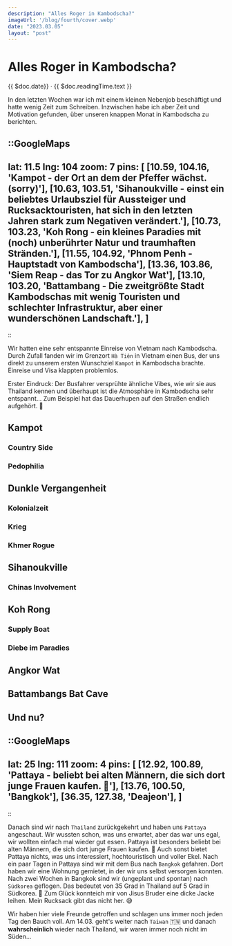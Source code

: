 ```yaml
---
description: "Alles Roger in Kambodscha?"
imageUrl: '/blog/fourth/cover.webp'
date: "2023.03.05"
layout: "post"
---
```


# Alles Roger in Kambodscha?
{{ $doc.date}} · {{ $doc.readingTime.text }}

In den letzten Wochen war ich mit einem kleinen Nebenjob beschäftigt 
und hatte wenig Zeit zum Schreiben. Inzwischen habe ich aber Zeit und Motivation 
gefunden, über unseren knappen Monat in Kambodscha zu berichten. 

::GoogleMaps
---
lat: 11.5
lng: 104
zoom: 7
pins: [
  [10.59, 104.16, 'Kampot - der Ort an dem der Pfeffer wächst. (sorry)'],
  [10.63, 103.51, 'Sihanoukville - einst ein beliebtes Urlaubsziel für Aussteiger und Rucksacktouristen, hat sich in den letzten Jahren stark zum Negativen verändert.'],
  [10.73, 103.23, 'Koh Rong - ein kleines Paradies mit (noch) unberührter Natur und traumhaften Stränden.'],
  [11.55, 104.92, 'Phnom Penh - Hauptstadt von Kambodscha'],
  [13.36, 103.86, 'Siem Reap - das Tor zu Angkor Wat'],
  [13.10, 103.20, 'Battambang - Die zweitgrößte Stadt Kambodschas mit wenig Touristen und schlechter Infrastruktur, aber einer wunderschönen Landschaft.'],
  ]
---
::

Wir hatten eine sehr entspannte Einreise von Vietnam nach Kambodscha. 
Durch Zufall fanden wir im Grenzort `Hà Tiên` in Vietnam einen Bus, 
der uns direkt zu unserem ersten Wunschziel `Kampot` in Kambodscha brachte. 
Einreise und Visa klappten problemlos. 

Erster Eindruck: Der Busfahrer versprühte ähnliche Vibes, wie wir sie aus 
Thailand kennen und überhaupt ist die Atmosphäre in Kambodscha sehr entspannt... 
Zum Beispiel hat das Dauerhupen auf den Straßen endlich aufgehört. 🧘

## Kampot
### Country Side
### Pedophilia

## Dunkle Vergangenheit
### Kolonialzeit
### Krieg
### Khmer Rogue

## Sihanoukville
### Chinas Involvement

## Koh Rong
### Supply Boat
### Diebe im Paradies

## Angkor Wat
## Battambangs Bat Cave

## Und nu?
::GoogleMaps
---
lat: 25
lng: 111
zoom: 4
pins: [
  [12.92, 100.89, 'Pattaya - beliebt bei alten Männern, die sich dort junge 
  Frauen kaufen. 🥴'],
  [13.76, 100.50, 'Bangkok'],
  [36.35, 127.38, 'Deajeon'],
  ]
---
::

Danach sind wir nach `Thailand` zurückgekehrt und haben uns `Pattaya` 
angeschaut. Wir wussten schon, was uns erwartet, aber das war uns egal, 
wir wollten einfach mal wieder gut essen. Pattaya ist besonders beliebt bei 
alten Männern, die sich dort junge Frauen kaufen. 🥴 Auch sonst bietet Pattaya
nichts, was uns interessiert, hochtouristisch und voller Ekel.
Nach ein paar Tagen in Pattaya sind wir mit dem Bus nach `Bangkok` gefahren. 
Dort haben wir eine Wohnung gemietet, in der wir uns selbst 
versorgen konnten. Nach zwei Wochen in Bangkok sind wir (ungeplant und 
spontan) nach `Südkorea` geflogen. 
Das bedeutet von 35 Grad in Thailand auf 5 Grad in Südkorea. 🥶 
Zum Glück konnteich mir von Jisus Bruder eine dicke Jacke leihen. 
Mein Rucksack gibt das nicht her. 😅

Wir haben hier viele Freunde getroffen und schlagen uns immer noch jeden Tag 
den Bauch voll. Am 14.03. geht's weiter nach `Taiwan` 🇹🇼 und danach 
**wahrscheinlich** wieder nach Thailand, wir waren immer noch nicht im Süden...
